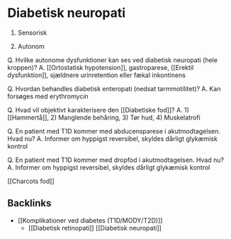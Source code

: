 # Diabetisk neuropati
1. Sensorisk


3. Autonom

Q. Hvilke autonome dysfunktioner kan ses ved diabetisk neuropati (hele kroppen)?
A. [[Ortostatisk hypotension]], gastroparese, [[Erektil dysfunktion]], sjældnere urinretention eller fækal inkontinens

Q. Hvordan behandles diabetisk enteropati (nedsat tarmmotilitet)?
A. Kan forsøges med erythromycin



Q. Hvad vil objektivt karakterisere den [[Diabetiske fod]]?
A. 1) [[Hammertå]], 2) Manglende behåring, 3) Tør hud, 4) Muskelatrofi

Q. En patient med T1D kommer med abducensparese i akutmodtagelsen. Hvad nu?
A. Informer om hyppigst reversibel, skyldes dårligt glykæmisk kontrol

Q. En patient med T1D kommer med dropfod i akutmodtagelsen. Hvad nu?
A. Informer om hyppigst reversibel, skyldes dårligt glykæmisk kontrol





[[Charcots fod]]

## Backlinks
* [[Komplikationer ved diabetes (T1D/MODY/T2D)]]
	* [[Diabetisk retinopati]]
[[Diabetisk neuropati]]

<!-- #anki/tag/med/Endocrinology #anki/deck/Medicine -->

<!-- {BearID:0493E78D-E3E0-4463-9738-F4A627A6EA10-15088-0000CDF4D91C90C9} -->
